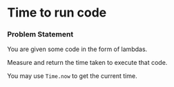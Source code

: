 # Time to run code

### Problem Statement

You are given some code in the form of lambdas. 

Measure and return the time taken to execute that code. 

You may use `Time.now` to get the current time.